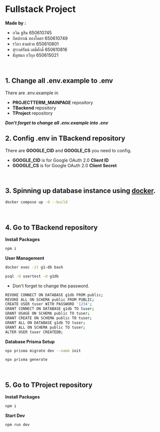 # Fullstack Project

**Made by :**

- กวิน ชูสิน 650610745
- กิตปกรณ์ ทองโคตร 650610749
- รวิภา สามห้วย 650610801
- สุรางค์รัตน์ เตมีศักดิ์ 650610816
- ธัญชนก กวีกุล 650615021
<br/>

## 1. Change all .env.example to .env

There are .env.example in 
- **PROJECTTERM_MAINPAGE** repository
- **TBackend** repository
- **TProject** repository

***Don't forget to change all .env.example into .env***
<br/>

## 2. Config .env in TBackend repository

There are **GOOGLE_CID** and **GOOGLE_CS** you need to config.
- **GOOGLE_CID** is for Google OAuth 2.0 **Client ID**
- **GOOGLE_CS** is for Google OAuth 2.0 **Client Secret**
<br/>

## 3. Spinning up database instance using [docker](https://hub.docker.com/).

```bash
docker compose up -d --build
```
<br/>

## 4. Go to TBackend repository

**Install Packages**

```bash
npm i
```

**User Management**

```bash
docker exec -it g1-db bash
```

```bash
psql -U usertest -d g1db
```

- Don't forget to change the password.

```bash
REVOKE CONNECT ON DATABASE g1db FROM public;
REVOKE ALL ON SCHEMA public FROM PUBLIC;
CREATE USER tuser WITH PASSWORD '1234';
GRANT CONNECT ON DATABASE g1db TO tuser;
GRANT USAGE ON SCHEMA public TO tuser;
GRANT CREATE ON SCHEMA public TO tuser;
GRANT ALL ON DATABASE g1db TO tuser;
GRANT ALL ON SCHEMA public TO tuser;
ALTER USER tuser CREATEDB;
```

**Database Prisma Setup**

```bash
npx prisma migrate dev --name init
```

```bash
npx prisma generate
```
<br/>

## 5. Go to TProject repository

**Install Packages**

```bash
npm i
```

**Start Dev**

```bash
npm run dev
```
<br/>
